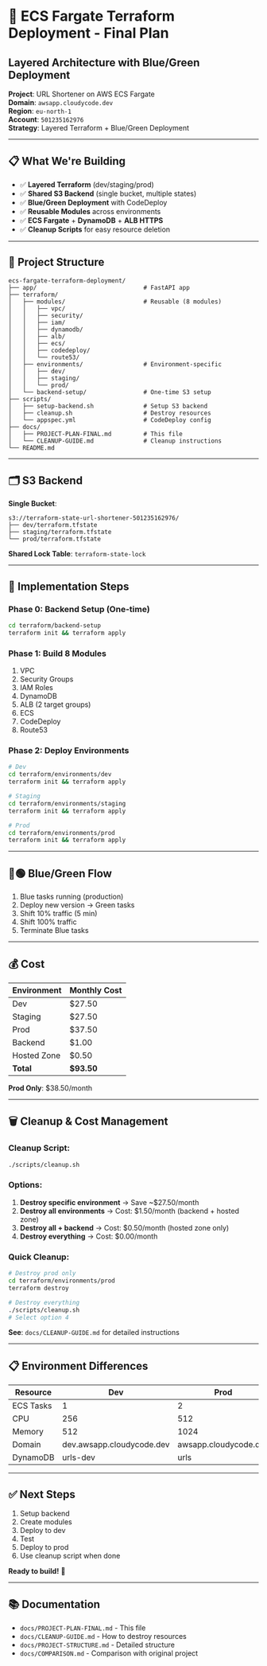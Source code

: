 # 🚀 ECS Fargate Terraform Deployment - Final Plan
## Layered Architecture with Blue/Green Deployment

**Project**: URL Shortener on AWS ECS Fargate  
**Domain**: `awsapp.cloudycode.dev`  
**Region**: `eu-north-1`  
**Account**: `501235162976`  
**Strategy**: Layered Terraform + Blue/Green Deployment

---

## 📋 What We're Building

- ✅ **Layered Terraform** (dev/staging/prod)
- ✅ **Shared S3 Backend** (single bucket, multiple states)
- ✅ **Blue/Green Deployment** with CodeDeploy
- ✅ **Reusable Modules** across environments
- ✅ **ECS Fargate** + **DynamoDB** + **ALB HTTPS**
- ✅ **Cleanup Scripts** for easy resource deletion

---

## 📁 Project Structure

```
ecs-fargate-terraform-deployment/
├── app/                              # FastAPI app
├── terraform/
│   ├── modules/                      # Reusable (8 modules)
│   │   ├── vpc/
│   │   ├── security/
│   │   ├── iam/
│   │   ├── dynamodb/
│   │   ├── alb/
│   │   ├── ecs/
│   │   ├── codedeploy/
│   │   └── route53/
│   ├── environments/                 # Environment-specific
│   │   ├── dev/
│   │   ├── staging/
│   │   └── prod/
│   └── backend-setup/                # One-time S3 setup
├── scripts/
│   ├── setup-backend.sh              # Setup S3 backend
│   ├── cleanup.sh                    # Destroy resources
│   └── appspec.yml                   # CodeDeploy config
├── docs/
│   ├── PROJECT-PLAN-FINAL.md         # This file
│   └── CLEANUP-GUIDE.md              # Cleanup instructions
└── README.md
```

---

## 🗂️ S3 Backend

**Single Bucket**:
```
s3://terraform-state-url-shortener-501235162976/
├── dev/terraform.tfstate
├── staging/terraform.tfstate
└── prod/terraform.tfstate
```

**Shared Lock Table**: `terraform-state-lock`

---

## 🎯 Implementation Steps

### Phase 0: Backend Setup (One-time)
```bash
cd terraform/backend-setup
terraform init && terraform apply
```

### Phase 1: Build 8 Modules
1. VPC
2. Security Groups
3. IAM Roles
4. DynamoDB
5. ALB (2 target groups)
6. ECS
7. CodeDeploy
8. Route53

### Phase 2: Deploy Environments
```bash
# Dev
cd terraform/environments/dev
terraform init && terraform apply

# Staging
cd terraform/environments/staging
terraform init && terraform apply

# Prod
cd terraform/environments/prod
terraform init && terraform apply
```

---

## 🔵🟢 Blue/Green Flow

1. Blue tasks running (production)
2. Deploy new version → Green tasks
3. Shift 10% traffic (5 min)
4. Shift 100% traffic
5. Terminate Blue tasks

---

## 💰 Cost

| Environment | Monthly Cost |
|-------------|--------------|
| Dev | $27.50 |
| Staging | $27.50 |
| Prod | $37.50 |
| Backend | $1.00 |
| Hosted Zone | $0.50 |
| **Total** | **$93.50** |

**Prod Only**: $38.50/month

---

## 🗑️ Cleanup & Cost Management

### Cleanup Script:
```bash
./scripts/cleanup.sh
```

### Options:
1. **Destroy specific environment** → Save ~$27.50/month
2. **Destroy all environments** → Cost: $1.50/month (backend + hosted zone)
3. **Destroy all + backend** → Cost: $0.50/month (hosted zone only)
4. **Destroy everything** → Cost: $0.00/month

### Quick Cleanup:
```bash
# Destroy prod only
cd terraform/environments/prod
terraform destroy

# Destroy everything
./scripts/cleanup.sh
# Select option 4
```

**See**: `docs/CLEANUP-GUIDE.md` for detailed instructions

---

## 📋 Environment Differences

| Resource | Dev | Prod |
|----------|-----|------|
| ECS Tasks | 1 | 2 |
| CPU | 256 | 512 |
| Memory | 512 | 1024 |
| Domain | dev.awsapp.cloudycode.dev | awsapp.cloudycode.dev |
| DynamoDB | urls-dev | urls |

---

## ✅ Next Steps

1. Setup backend
2. Create modules
3. Deploy to dev
4. Test
5. Deploy to prod
6. Use cleanup script when done

**Ready to build!** 🚀

---

## 📚 Documentation

- `docs/PROJECT-PLAN-FINAL.md` - This file
- `docs/CLEANUP-GUIDE.md` - How to destroy resources
- `docs/PROJECT-STRUCTURE.md` - Detailed structure
- `docs/COMPARISON.md` - Comparison with original project
